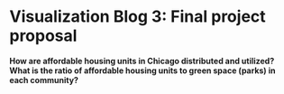 # Visualization Blog 3: Final project proposal

**How are affordable housing units in Chicago distributed and utilized? What is the ratio of affordable housing units to green space (parks) in each community?**

